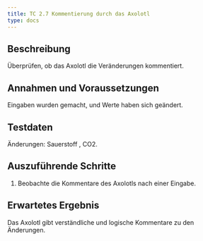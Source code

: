 ```yaml
---
title: TC 2.7 Kommentierung durch das Axolotl
type: docs
---
```

## Beschreibung
Überprüfen, ob das Axolotl die Veränderungen kommentiert.

## Annahmen und Voraussetzungen
Eingaben wurden gemacht, und Werte haben sich geändert.

## Testdaten
Änderungen: Sauerstoff , CO2.

## Auszuführende Schritte
1. Beobachte die Kommentare des Axolotls nach einer Eingabe.

## Erwartetes Ergebnis
Das Axolotl gibt verständliche und logische Kommentare zu den Änderungen.